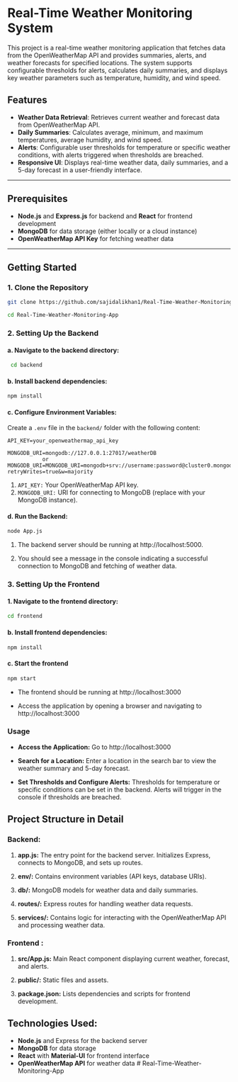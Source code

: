 # Real-Time Weather Monitoring System

This project is a real-time weather monitoring application that fetches data from the OpenWeatherMap API and provides summaries, alerts, and weather forecasts for specified locations. The system supports configurable thresholds for alerts, calculates daily summaries, and displays key weather parameters such as temperature, humidity, and wind speed.

## Features
- **Weather Data Retrieval**: Retrieves current weather and forecast data from OpenWeatherMap API.
- **Daily Summaries**: Calculates average, minimum, and maximum temperatures, average humidity, and wind speed.
- **Alerts**: Configurable user thresholds for temperature or specific weather conditions, with alerts triggered when thresholds are breached.
- **Responsive UI**: Displays real-time weather data, daily summaries, and a 5-day forecast in a user-friendly interface.



---

## Prerequisites

- **Node.js** and **Express.js** for backend and **React** for frontend development
- **MongoDB** for data storage (either locally or a cloud instance)
- **OpenWeatherMap API Key** for fetching weather data

---

## Getting Started

### 1. Clone the Repository

```bash
git clone https://github.com/sajidalikhan1/Real-Time-Weather-Monitoring-App.git

cd Real-Time-Weather-Monitoring-App
```

### 2. Setting Up the Backend

#### a. Navigate to the backend directory:
```bash
 cd backend
 ```

#### b. Install backend dependencies:
```bash
npm install
```

#### c. Configure Environment Variables:
Create a ``.env`` file in the ``backend/`` folder with the following content:
``` Plaintext
API_KEY=your_openweathermap_api_key

MONGODB_URI=mongodb://127.0.0.1:27017/weatherDB
           or
MONGODB_URI=MONGODB_URI=mongodb+srv://username:password@cluster0.mongodb.net/mydatabase?retryWrites=true&w=majority

```

1. ``API_KEY:`` Your OpenWeatherMap API key.
2. ``MONGODB_URI:`` URI for connecting to MongoDB (replace with your MongoDB instance).

#### d. Run the Backend:
```bash
node App.js
```
1. The backend server should be running at http://localhost:5000.

2. You should see a message in the console indicating a successful connection to MongoDB and fetching of weather data.


### 3. Setting Up the Frontend

#### 1. Navigate to the frontend directory:

```bash
cd frontend
```

#### b. Install frontend dependencies:

```bash
npm install
```

#### c. Start the frontend

```bash
npm start
```
* The frontend should be running at http://localhost:3000

* Access the application by opening a browser and navigating to http://localhost:3000


### Usage
*  **Access the Application:**  Go to http://localhost:3000

* **Search for a Location:** Enter a location in the search bar to view the weather summary and 5-day forecast.

* **Set Thresholds and Configure Alerts:**
Thresholds for temperature or specific conditions can be set in the backend. Alerts will trigger in the console if thresholds are breached.



## Project Structure in Detail
### Backend:
1. **app.js:** The entry point for the backend server. Initializes Express, connects to MongoDB, and sets up routes.

2. **env/:** Contains environment variables (API keys, database URIs).

3. **db/:** MongoDB models for weather data and daily summaries.

4. **routes/:** Express routes for handling weather data requests.

5. **services/:** Contains logic for interacting with the OpenWeatherMap API and processing weather data.

### Frontend :

1. **src/App.js:** Main React component displaying current weather, forecast, and alerts.

2. **public/:** Static files and assets.

3. **package.json:** Lists dependencies and scripts for frontend development.




## Technologies Used:

* **Node.js** and Express for the backend server
* **MongoDB** for data storage
* **React** with **Material-UI** for frontend interface
* **OpenWeatherMap API** for weather data
#   R e a l - T i m e - W e a t h e r - M o n i t o r i n g - A p p  
 